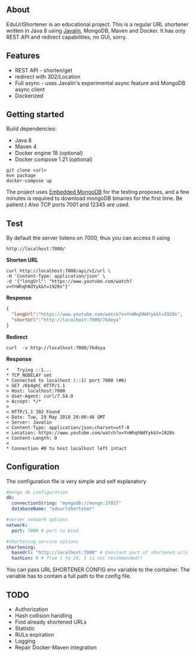 ## About 
 EduUrlShortener is an educational project. This is a regular URL shortener 
 written in Java 8 using [Javalin](https://github.com/tipsy/javalin), MongoDB, Maven and Docker.
 It has only REST API and redirect capabilities, no GUI, sorry.
 
## Features
  - REST API - shorten/get
  - redirect with 302/Location
  - Full async - uses Javalin's experimental async feature and MongoDB async client
  - Dockerized
   
## Getting started
 Build dependencies:
  - Java 8
  - Maven 4
  - Docker engine 18 (optional)
  - Docker compose 1.21 (optional)
  
```text
git clone <url>
mvn package
docker-compose up
```
The project uses [Embedded MongoDB](https://github.com/flapdoodle-oss/de.flapdoodle.embed.mongo) for the testing proposes,
 and a few minutes is required to download mongoDB binaries for the first time. Be patient.)
 Also TCP ports 7001 and 12345 are used.
## Test
 By default the server listens on 7000, thus you can access it using
 ```text
http://localhost:7000/
```
__Shorten URL__
```text
curl http://localhost:7000/api/v1/url \
-H 'Content-Type: application/json' \
-d '{"longUrl": "https://www.youtube.com/watch?v=YnWhqhNdYyk&t=1920s"}'
```
__Response__
```json
{
  "longUrl":"https://www.youtube.com/watch?v=YnWhqhNdYyk&t=1920s",
  "shortUrl":"http://localhost:7000/7kdeya"
}
```

__Redirect__
```text
curl  -v http://localhost:7000/7kdeya
```
__Response__
```text
*   Trying ::1...
* TCP_NODELAY set
* Connected to localhost (::1) port 7000 (#0)
> GET /Kb4ghC HTTP/1.1
> Host: localhost:7000
> User-Agent: curl/7.54.0
> Accept: */*
>
< HTTP/1.1 302 Found
< Date: Tue, 29 May 2018 20:00:48 GMT
< Server: Javalin
< Content-Type: application/json;charset=utf-8
< Location: https://www.youtube.com/watch?v=YnWhqhNdYyk&t=1920s
< Content-Length: 0
<
* Connection #0 to host localhost left intact
```
## Configuration
The configuration file is very simple and self explanatory
```yaml
#mongo db configuration
db:
  connectionString: "mongodb://mongo:27017"
  databaseName: "eduurlshortener"

#server network options
network:
  port: 7000 # port to bind

#shortening service options
shortening:
  baseUrl: "http://localhost:7000" # Constant part of shortened urls
  hashLen: 6 # from 1 to 20, 1 is not recommended!)
```
You can pass URL SHORTENER CONFIG env variable to the container. 
The variable has to contain a full path to the config file.

## TODO
 - Authorization
 - Hash collision handling
 - Find already shortened URLs
 - Statistic 
 - RULs expiration 
 - Logging
 - Repair Docker-Maven integration